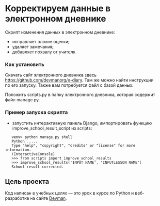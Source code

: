 ﻿# Корректируем данные в электронном дневнике
Скрипт изменения данных в электронном дневнике:
 - исправляет плохие оценки;
 - удаляет замечания;
 - добавляет похвалу от учителя.


### Как установить
Скачать сайт электронного дневника здесь https://github.com/devmanorg/e-diary. 
Там же можно найти инструкции по его запуску. Также вам потребуется файл с базой данных.

Положить scripts.py в папку электронного дневника, которая содержит файл manage.py.

### Пример запуска скрипта
 - запустить интерактивную панель Django, импортировать функцию improve_school_result_script из scripts:
 ```
    venv> python manage.py shell
	Python .....
	Type "help", "copyright", "credits" or "license" for more information.
	(InteractiveConsole)
    >>> from scripts import improve_school_results
    >>> improve_school_results('INPUT NAME', 'INPUTLESSON NAME')
    School result corrected.
 ```

## Цель проекта

Код написан в учебных целях — это урок в курсе по Python и веб-разработке на сайте [Devman](https://dvmn.org).
